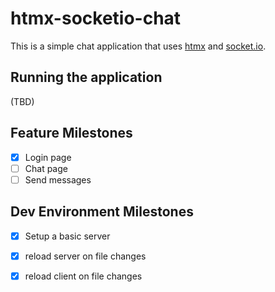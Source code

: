 # htmx-socketio-chat

This is a simple chat application that uses [htmx](https://htmx.org/) and [socket.io](https://socket.io/).

## Running the application

(TBD)

## Feature Milestones

- [x] Login page
- [ ] Chat page
- [ ] Send messages

## Dev Environment Milestones

- [x] Setup a basic server
- [x] reload server on file changes
- [x] reload client on file changes

